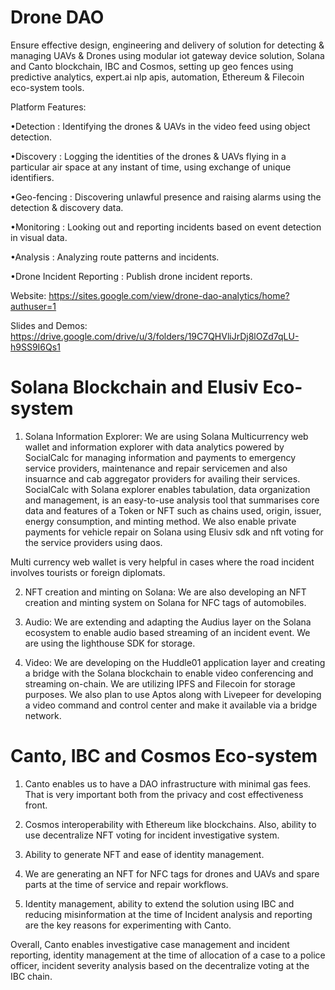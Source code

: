 # Drone DAO

Ensure effective design, engineering and delivery of solution for detecting & managing UAVs & Drones using modular iot gateway device solution, Solana and Canto blockchain, IBC and Cosmos, setting up geo fences using predictive analytics, expert.ai nlp apis, automation, Ethereum & Filecoin eco-system tools.

Platform Features:

•Detection : Identifying the drones & UAVs in the video feed using object detection.

•Discovery : Logging the identities of the drones & UAVs flying in a particular air space at any instant of time, using exchange of unique identifiers.

•Geo-fencing : Discovering unlawful presence and raising alarms using the detection & discovery data.

•Monitoring : Looking out and reporting incidents based on event detection in visual data.

•Analysis : Analyzing route patterns and incidents.

•Drone Incident Reporting : Publish drone incident reports.


Website: https://sites.google.com/view/drone-dao-analytics/home?authuser=1

Slides and Demos: https://drive.google.com/drive/u/3/folders/19C7QHVliJrDj8lOZd7qLU-h9SS9I6Qs1


# Solana Blockchain and Elusiv Eco-system

1. Solana Information Explorer: We are using Solana Multicurrency web wallet and information explorer with data analytics powered by SocialCalc for managing information and payments to emergency service providers, maintenance and repair servicemen and also insuarnce and cab aggregator providers for availing their services. SocialCalc with Solana explorer enables tabulation, data organization and management, is an easy-to-use analysis tool that summarises core data and features of a Token or NFT such as chains used, origin, issuer, energy consumption, and minting method.  We also enable private payments for vehicle repair on Solana using Elusiv sdk and nft voting for the service providers using daos. 

Multi currency web wallet is very helpful in cases where the road incident involves tourists or foreign diplomats.

2. NFT creation and minting on Solana: We are also developing an NFT creation and minting system on Solana for NFC tags of automobiles.

3. Audio: We are extending and adapting the Audius layer on the Solana ecosystem to enable audio based streaming of an incident event. We are using the lighthouse SDK for storage.

4. Video: We are developing on the Huddle01 application layer and creating a bridge with the Solana blockchain to enable video conferencing and streaming on-chain. We are utilizing IPFS and Filecoin for storage purposes. We also plan to use Aptos along with Livepeer for developing a video command and control center and make it available via a bridge network.


# Canto, IBC and Cosmos Eco-system

1. Canto enables us to have a DAO infrastructure with minimal gas fees. That is very important both from the privacy and cost effectiveness front.

2. Cosmos interoperability with Ethereum like blockchains. Also, ability to use decentralize NFT voting for incident investigative system.

3. Ability to generate NFT and ease of identity management.

4. We are generating an NFT for NFC tags for drones and UAVs and spare parts at the time of service and repair workflows.

5. Identity management, ability to extend the solution using IBC and reducing misinformation at the time of Incident analysis and reporting are the key reasons for experimenting with Canto.


Overall, Canto enables investigative case management and incident reporting, identity management at the time of allocation of a case to a police officer, incident severity analysis based on the decentralize voting at the IBC chain.

